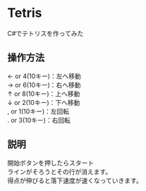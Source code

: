 # Tetris
C#でテトリスを作ってみた

## 操作方法
 ← or 4(10キー)：左へ移動  
 → or 6(10キー)：右へ移動  
 ↑ or 8(10キー)：上へ移動  
 ↓ or 2(10キー)：下へ移動  
 , or 1(10キー)：左回転  
 . or 3(10キー)：右回転  

## 説明
開始ボタンを押したらスタート  
ラインがそろうとその行が消えます。  
得点が伸びると落下速度が速くなっていきます。
